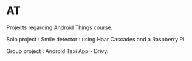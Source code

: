 # AT
Projects regarding Android Things course.

Solo project : 
Smile detector : using Haar Cascades and a Raspberry Pi.

Group project : Android Taxi App - Drivy. 

